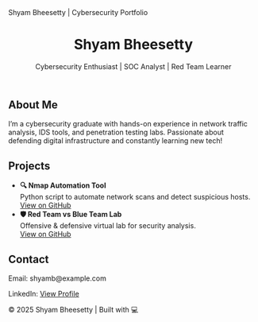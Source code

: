 <!DOCTYPE html>
<html lang="en">
<head>
  <meta charset="UTF-8" />
  <meta name="viewport" content="width=device-width, initial-scale=1.0"/>
  Shyam Bheesetty | Cybersecurity Portfolio
  <link rel="stylesheet" href="style.css" />
</head>
<body>
  <header>
    <h1>Shyam Bheesetty</h1>
    <p>Cybersecurity Enthusiast | SOC Analyst | Red Team Learner</p>
  </header>

  <section id="about">
    <h2>About Me</h2>
    <p>I’m a cybersecurity graduate with hands-on experience in network traffic analysis, IDS tools, and penetration testing labs. Passionate about defending digital infrastructure and constantly learning new tech!</p>
  </section>

  <section id="projects">
    <h2>Projects</h2>
    <ul>
      <li>
        <strong>🔍 Nmap Automation Tool</strong><br/>
        Python script to automate network scans and detect suspicious hosts. <br/>
        <a href="https://github.com/YOURUSERNAME/Nmap-Automation-Threat-Detection" target="_blank">View on GitHub</a>
      </li>
      <li>
        <strong>🛡️ Red Team vs Blue Team Lab</strong><br/>
        Offensive & defensive virtual lab for security analysis.<br/>
        <a href="https://github.com/YOURUSERNAME/RedTeam-BlueTeam-Lab" target="_blank">View on GitHub</a>
      </li>
    </ul>
  </section>

  <section id="contact">
    <h2>Contact</h2>
    <p>Email: shyamb@example.com</p>
    <p>LinkedIn: <a href="https://linkedin.com/in/YOURPROFILE" target="_blank">View Profile</a></p>
  </section>

  <footer>
    <p>© 2025 Shyam Bheesetty | Built with 💻</p>
  </footer>
</body>
</html>
